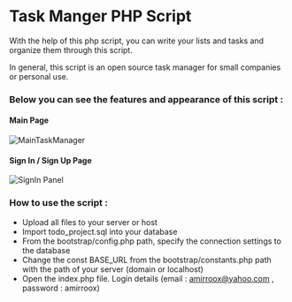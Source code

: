 # Task Manger PHP Script
With the help of this php script, you can write your lists and tasks and organize them through this script.

In general, this script is an open source task manager for small companies or personal use.

### Below you can see the features and appearance of this script :

#### Main Page
![MainTaskManager](https://user-images.githubusercontent.com/76488912/227715998-e358160c-29a4-48a3-821f-2418b49ff79b.png)

#### Sign In / Sign Up Page
![SignIn Panel](https://user-images.githubusercontent.com/76488912/227716022-53885a70-9c3c-465e-9cbf-12f23abe83c9.png)

### How to use the script :
+ Upload all files to your server or host
+ Import todo_project.sql into your database
+ From the bootstrap/config.php path, specify the connection settings to the database
+ Change the const BASE_URL from the bootstrap/constants.php path with the path of your server (domain or localhost)
+ Open the index.php file. Login details (email : amirroox@yahoo.com   , password : amirroox)
